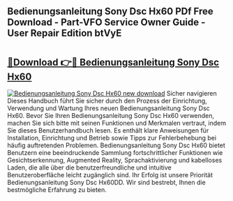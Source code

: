 ## Bedienungsanleitung Sony Dsc Hx60 PDf Free Download - Part-VFO Service Owner Guide - User Repair Edition btVyE

# <h2><a href="http://df3hts4.blite.top/?on=Bedienungsanleitung+Sony+Dsc+Hx60">🔗Download 👉🔴 Bedienungsanleitung Sony Dsc Hx60</a></h2>

[![Bedienungsanleitung Sony Dsc Hx60 new download](https://i.imgur.com/lujVjoI.png)](http://df3hts4.blite.top/?on=Bedienungsanleitung+Sony+Dsc+Hx60)
Sicher navigieren Dieses Handbuch führt Sie sicher durch den Prozess der Einrichtung, Verwendung und Wartung Ihres neuen Bedienungsanleitung Sony Dsc Hx60. Bevor Sie Ihren Bedienungsanleitung Sony Dsc Hx60 verwenden, machen Sie sich bitte mit seinen Funktionen und Merkmalen vertraut, indem Sie dieses Benutzerhandbuch lesen. Es enthält klare Anweisungen für Installation, Einrichtung und Betrieb sowie Tipps zur Fehlerbehebung bei häufig auftretenden Problemen. Bedienungsanleitung Sony Dsc Hx60 bietet Benutzern eine beeindruckende Sammlung fortschrittlicher Funktionen wie Gesichtserkennung, Augmented Reality, Sprachaktivierung und kabelloses Laden, die alle über die benutzerfreundliche und intuitive Benutzeroberfläche leicht zugänglich sind. Ihr Erfolg ist unsere Priorität Bedienungsanleitung Sony Dsc Hx60DD. Wir sind bestrebt, Ihnen die bestmögliche Erfahrung zu bieten.
